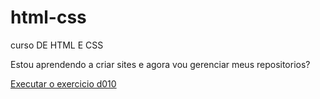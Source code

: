 # html-css
 curso DE  HTML E CSS

 Estou aprendendo a criar sites e agora vou gerenciar meus repositorios?

 <a href="https://ricardofrassetto.github.io/html-css/exercicios/dessafio/d010/index.html">Executar o exercicio d010</a>
